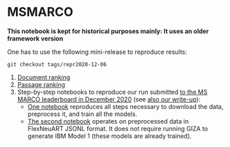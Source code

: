 # MSMARCO
**This notebook is kept for historical purposes mainly: It uses an older framework version**

One has to use the following mini-release to reproduce results:
```
git checkout tags/repr2020-12-06
```

1. [Document ranking](DOCS.md)
2. [Passage ranking](PASSAGES.md)
3. Step-by-step notebooks to reproduce our run submitted 
[to the MS MARCO leaderboard in December 2020](https://microsoft.github.io/msmarco/#docranking) (see [also our write-up](https://arxiv.org/abs/2012.08020)):
    * [One notebook](MSMARCO_docs_2020-12-06_complete.ipynb) reproduces all steps necessary to download the data, preprocess it, and train all the models.
    * [The second notebook](MSMARCO_docs_2020-12-06_processed_data_and_precomp_model1.ipynb) operates on preprocessed data in FlexNeuART JSONL format. It does not require running GIZA to generate IBM Model 1 (these models are already trained).
